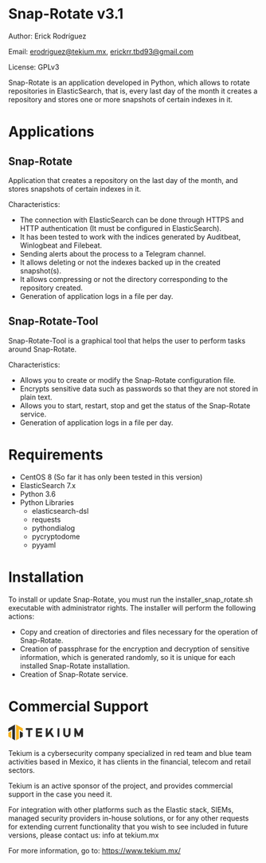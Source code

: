 # Snap-Rotate v3.1

Author: Erick Rodríguez 

Email: erodriguez@tekium.mx, erickrr.tbd93@gmail.com

License: GPLv3

Snap-Rotate is an application developed in Python, which allows to rotate repositories in ElasticSearch, that is, every last day of the month it creates a repository and stores one or more snapshots of certain indexes in it.

# Applications
## Snap-Rotate
Application that creates a repository on the last day of the month, and stores snapshots of certain indexes in it.

Characteristics:
- The connection with ElasticSearch can be done through HTTPS and HTTP authentication (It must be configured in ElasticSearch).
- It has been tested to work with the indices generated by Auditbeat, Winlogbeat and Filebeat.
- Sending alerts about the process to a Telegram channel.
- It allows deleting or not the indexes backed up in the created snapshot(s).
- It allows compressing or not the directory corresponding to the repository created.
- Generation of application logs in a file per day.

## Snap-Rotate-Tool
Snap-Rotate-Tool is a graphical tool that helps the user to perform tasks around Snap-Rotate.

Characteristics:
- Allows you to create or modify the Snap-Rotate configuration file.
- Encrypts sensitive data such as passwords so that they are not stored in plain text.
- Allows you to start, restart, stop and get the status of the Snap-Rotate service.
- Generation of application logs in a file per day.

# Requirements
- CentOS 8 (So far it has only been tested in this version)
- ElasticSearch 7.x 
- Python 3.6
- Python Libraries
  - elasticsearch-dsl
  - requests
  - pythondialog
  - pycryptodome
  - pyyaml

# Installation
To install or update Snap-Rotate, you must run the installer_snap_rotate.sh executable with administrator rights. The installer will perform the following actions:
- Copy and creation of directories and files necessary for the operation of Snap-Rotate.
- Creation of passphrase for the encryption and decryption of sensitive information, which is generated randomly, so it is unique for each installed Snap-Rotate installation.
- Creation of Snap-Rotate service.

# Commercial Support
![Tekium](https://github.com/unmanarc/uAuditAnalyzer2/blob/master/art/tekium_slogo.jpeg)

Tekium is a cybersecurity company specialized in red team and blue team activities based in Mexico, it has clients in the financial, telecom and retail sectors.

Tekium is an active sponsor of the project, and provides commercial support in the case you need it.

For integration with other platforms such as the Elastic stack, SIEMs, managed security providers in-house solutions, or for any other requests for extending current functionality that you wish to see included in future versions, please contact us: info at tekium.mx

For more information, go to: https://www.tekium.mx/
